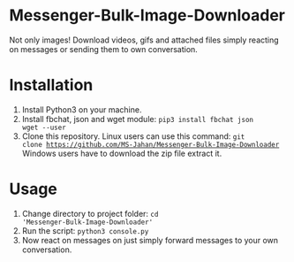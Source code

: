 # Messenger-Bulk-Image-Downloader
Not only images! Download videos, gifs and attached files simply reacting on messages or sending them to own conversation.

# Installation
1. Install Python3 on your machine.
2. Install fbchat, json and wget module: 
<code>pip3 install fbchat json wget --user</code>
3. Clone this repository.
Linux users can use this command: <code>git clone https://github.com/MS-Jahan/Messenger-Bulk-Image-Downloader</code>
Windows users have to download the zip file extract it.

# Usage
1. Change directory to project folder: <code>cd 'Messenger-Bulk-Image-Downloader'</code>
2. Run the script: 
<code>python3 console.py</code>
3. Now react on messages on just simply forward messages to your own conversation.
